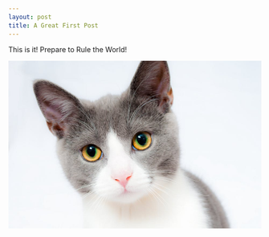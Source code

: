 ```yaml
---
layout: post
title: A Great First Post
---
```


This is it!
Prepare to Rule the World!

![cat](../cat-pet-animal-domestic-104827.jpg)
